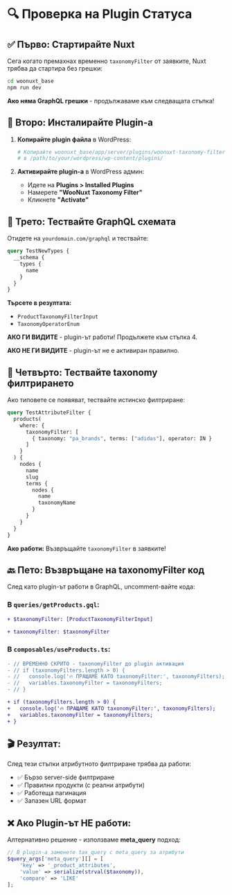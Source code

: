 # 🔍 **Проверка на Plugin Статуса**

## **✅ Първо: Стартирайте Nuxt**

Сега когато премахнах временно `taxonomyFilter` от заявките, Nuxt трябва да стартира без грешки:

```bash
cd woonuxt_base
npm run dev
```

**Ако няма GraphQL грешки** - продължаваме към следващата стъпка!

## **🔧 Второ: Инсталирайте Plugin-а**

1. **Копирайте plugin файла** в WordPress:

   ```bash
   # Копирайте woonuxt_base/app/server/plugins/woonuxt-taxonomy-filter.php
   # в /path/to/your/wordpress/wp-content/plugins/
   ```

2. **Активирайте plugin-а** в WordPress админ:
   - Идете на **Plugins > Installed Plugins**
   - Намерете **"WooNuxt Taxonomy Filter"**
   - Кликнете **"Activate"**

## **🧪 Трето: Тествайте GraphQL схемата**

Отидете на `yourdomain.com/graphql` и тествайте:

```graphql
query TestNewTypes {
  __schema {
    types {
      name
    }
  }
}
```

**Търсете в резултата:**

- `ProductTaxonomyFilterInput`
- `TaxonomyOperatorEnum`

**АКО ГИ ВИДИТЕ** - plugin-ът работи! Продължете към стъпка 4.

**АКО НЕ ГИ ВИДИТЕ** - plugin-ът не е активиран правилно.

## **🎯 Четвърто: Тествайте taxonomy филтрирането**

Ако типовете се появяват, тествайте истинско филтриране:

```graphql
query TestAttributeFilter {
  products(
    where: {
      taxonomyFilter: [
        { taxonomy: "pa_brands", terms: ["adidas"], operator: IN }
      ]
    }
  ) {
    nodes {
      name
      slug
      terms {
        nodes {
          name
          taxonomyName
        }
      }
    }
  }
}
```

**Ако работи:** Възвръщайте `taxonomyFilter` в заявките!

## **🔙 Пето: Възвръщане на taxonomyFilter код**

След като plugin-ът работи в GraphQL, uncomment-вайте кода:

### В `queries/getProducts.gql`:

```diff
+ $taxonomyFilter: [ProductTaxonomyFilterInput]

+ taxonomyFilter: $taxonomyFilter
```

### В `composables/useProducts.ts`:

```diff
- // ВРЕМЕННО СКРИТО - taxonomyFilter до plugin активация
- // if (taxonomyFilters.length > 0) {
- //   console.log('🔥 ПРАЩАМЕ КАТО taxonomyFilter:', taxonomyFilters);
- //   variables.taxonomyFilter = taxonomyFilters;
- // }

+ if (taxonomyFilters.length > 0) {
+   console.log('🔥 ПРАЩАМЕ КАТО taxonomyFilter:', taxonomyFilters);
+   variables.taxonomyFilter = taxonomyFilters;
+ }
```

## **🎬 Резултат:**

След тези стъпки атрибутното филтриране трябва да работи:

- ✅ Бързо server-side филтриране
- ✅ Правилни продукти (с реални атрибути)
- ✅ Работеща пагинация
- ✅ Запазен URL формат

## **❌ Ако Plugin-ът НЕ работи:**

Алтернативно решение - използваме **meta_query** подход:

```php
// В plugin-а заменете tax_query с meta_query за атрибути
$query_args['meta_query'][] = [
    'key' => '_product_attributes',
    'value' => serialize(strval($taxonomy)),
    'compare' => 'LIKE'
];
```

